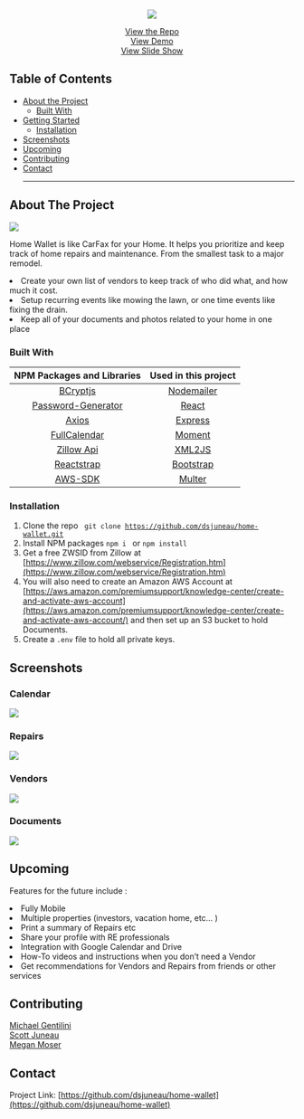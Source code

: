 <!-- PROJECT LOGO -->
<br />
<p align="center">
  
  <img  src="./images/readme.jpg">

  <p align="center">
    <a href="https://github.com/dsjuneau/home-wallet"»</strong>View the Repo</a>
    <br />
    <a href="https://home-wallet.herokuapp.com/">View Demo</a>
  	<br />
    <a href="https://docs.google.com/presentation/d/19XJngLKDLOynOFnbC9sPCDKO_QKhv2dHASfrRRBdOkI/edit?usp=sharing">View Slide Show</a>
  </p>

<!-- TABLE OF CONTENTS -->

## Table of Contents

- [About the Project](#about-the-project)
  - [Built With](#built-with)
- [Getting Started](#getting-started)
  - [Installation](#installation)
- [Screenshots](#screenshots)
- [Upcoming](#upcoming)
- [Contributing](#contributing)
- [Contact](#contact)
  <hr>
  <!-- ABOUT THE PROJECT -->

## About The Project

<img src="./images/home.jpg">

Home Wallet is like CarFax for your Home. It helps you prioritize and keep track of home repairs and maintenance. From the smallest task to a major remodel.

<li>Create your own list of vendors to keep track of who did what, and how much it cost. 
<li>Setup recurring events like mowing the lawn, or one time events like fixing the drain.
<li>Keep all of your documents and photos related to your home in one place

### Built With

|                       NPM Packages and Libraries                       |                  Used in this project                  |
| :--------------------------------------------------------------------: | :----------------------------------------------------: |
|            [BCryptjs](https://www.npmjs.com/package/bcrypt)            | [Nodemailer](https://www.npmjs.com/package/nodemailer) |
| [Password-Generator](https://www.npmjs.com/package/password-generator) |             [React](https://reactjs.org/)              |
|              [Axios](https://www.npmjs.com/package/axios)              |    [Express](https://www.npmjs.com/package/express)    |
|       [FullCalendar](https://www.npmjs.com/package/fullcalendar)       |     [Moment](https://www.npmjs.com/package/moment)     |
|  [Zillow Api](https://www.zillow.com/howto/api/GetSearchResults.htm)   |     [XML2JS](https://www.npmjs.com/package/xml2js)     |
|              [Reactstrap](https://reactstrap.github.io/)               |         [Bootstrap](https://getbootstrap.com/)         |
|            [AWS-SDK](https://www.npmjs.com/package/aws-sdk)            |     [Multer](https://www.npmjs.com/package/multer)     |

### Installation

1. Clone the repo
   <code>
   git clone https://github.com/dsjuneau/home-wallet.git
   </code>
2. Install NPM packages <code>npm i </code> or <code>npm install </code>
3. Get a free ZWSID from Zillow at [https://www.zillow.com/webservice/Registration.htm](https://www.zillow.com/webservice/Registration.htm)
4. You will also need to create an Amazon AWS Account at [https://aws.amazon.com/premiumsupport/knowledge-center/create-and-activate-aws-account](https://aws.amazon.com/premiumsupport/knowledge-center/create-and-activate-aws-account/) and then set up an S3 bucket to hold Documents.
5. Create a <code>.env</code> file to hold all private keys.

<!-- Screenshots -->

## Screenshots

### Calendar

<img src="./images/calendar.jpg">

### Repairs

<img src="./images/repairs.jpg">

### Vendors

<img src="./images/vendors.jpg">

### Documents

<img src="./images/documents.jpg">

<!-- UPCOMING -->

## Upcoming

Features for the future include :

<li>Fully Mobile</li>
<li>Multiple properties  (investors, vacation home, etc… )
</li>
  <li>Print a summary of Repairs etc</li>
  <li>Share your profile with RE professionals</li>
  <li>Integration with Google Calendar and Drive</li>
<li>How-To videos and instructions when you don’t need a Vendor
</li>
<li>Get recommendations for Vendors and Repairs from friends or other services</li>

<!-- CONTRIBUTING -->

## Contributing

[Michael Gentilini](https://github.com/MichaelGentilini) <br /> [Scott Juneau](https://github.com/dsjuneau/home-wallet)
<br />
[Megan Moser](https://github.com/mgmoser1)

<!-- CONTACT -->

## Contact

Project Link: [https://github.com/dsjuneau/home-wallet](https://github.com/dsjuneau/home-wallet)
